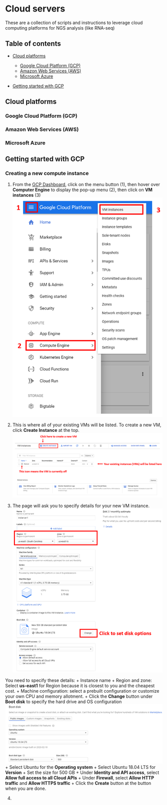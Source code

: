 # Cloud servers
These are a collection of scripts and instructions to leverage cloud computing platforms for NGS analysis (like RNA-seq)

## Table of contents

+ [Cloud platforms](https://github.com/developerpiru/BEAVR#cloud-platforms)

  + [Google Cloud Platform (GCP)](https://github.com/developerpiru/BEAVR#google-cloud-platform)
  + [Amazon Web Services (AWS)](https://github.com/developerpiru/BEAVR#amazon-web-services)
  + [Microsoft Azure](https://github.com/developerpiru/BEAVR#microsoft-azure)
+ [Getting started with GCP](https://github.com/developerpiru/BEAVR#getting-started-with-gcp)

## Cloud platforms

### Google Cloud Platform (GCP)

### Amazon Web Services (AWS)

### Microsoft Azure

## Getting started with GCP

### Creating a new compute instance

1. From the [GCP Dashboard](https://console.cloud.google.com/home/dashboard), click on the menu button (1), then hover over **Computer Engine** to display the pop-up menu (2), then click on **VM instances** (3)
  ![Image of GCP Dashboard](Screenshots/GCP/createinstance.png)
  
2. This is where all of your existing VMs will be listed. To create a new VM, click **Create Instance** at the top.
  ![Image of GCP Dashboard](Screenshots/GCP/createinstance-2.png)

3. The page will ask you to specify details for your new VM instance.
  ![Image of GCP Dashboard](Screenshots/GCP/createinstance-3.png)
  
  You need to specify these details:
    + Instance name
    + Region and zone: Select **us-east1** for Region because it is closest to you and the cheapest cost.
    + Machine configuration: select a prebuilt configuration or customize your own CPU and memory allotment. 
    + Click the **Change** button under **Boot disk** to specify the hard drive and OS configuration
![Image of GCP Dashboard](Screenshots/GCP/createinstance-4.png)
      + Select Ubuntu for the **Operating system**
      + Select Ubuntu 18.04 LTS for **Version**
      + Set the size for 500 GB
    + Under **Identity and API access**, select **Allow full access to all Cloud APIs**
    + Under **Firewall**, select **Allow HTTP traffic** and **Allow HTTPS traffic**
    + Click the **Create** button at the button when you are done.

4.
